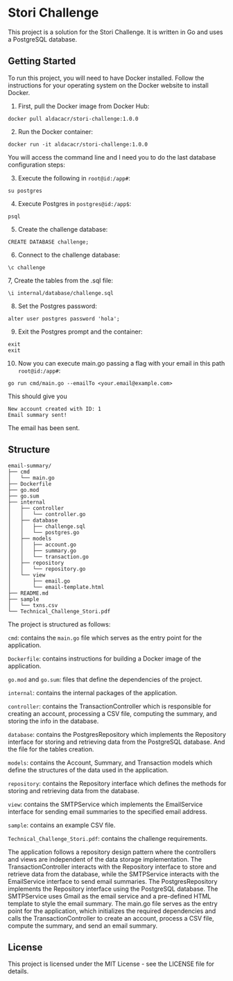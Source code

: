 # Stori Challenge

This project is a solution for the Stori Challenge. It is written in Go and uses a PostgreSQL database.

## Getting Started
To run this project, you will need to have Docker installed. Follow the instructions for your operating system on the Docker website to install Docker.

1. First, pull the Docker image from Docker Hub:

```
docker pull aldacacr/stori-challenge:1.0.0
```

2. Run the Docker container:

```
docker run -it aldacacr/stori-challenge:1.0.0
```


You will access the command line and I need you to do the last database configuration steps:

3. Execute the following in ``root@id:/app#``:

```
su postgres
```

4. Execute Postgres in ``postgres@id:/app$``:

```
psql
```

5. Create the challenge database:

```
CREATE DATABASE challenge;
```

6. Connect to the challenge database:

```
\c challenge
```

7, Create the tables from the .sql file:

```
\i internal/database/challenge.sql
```

8. Set the Postgres password:

```
alter user postgres password 'hola';
```

9. Exit the Postgres prompt and the container:
```
exit
exit
```

10. Now you can execute main.go passing a flag with your email in this path ``root@id:/app#``:

```
go run cmd/main.go --emailTo <your.email@example.com>
```

This should give you

```
New account created with ID: 1
Email summary sent!
```

The email has been sent.

## Structure

```
email-summary/
├── cmd
│   └── main.go
├── Dockerfile
├── go.mod
├── go.sum
├── internal
│   ├── controller
│   │   └── controller.go
│   ├── database
│   │   ├── challenge.sql
│   │   └── postgres.go
│   ├── models
│   │   ├── account.go
│   │   ├── summary.go
│   │   └── transaction.go
│   ├── repository
│   │   └── repository.go
│   └── view
│       ├── email.go
│       └── email-template.html
├── README.md
├── sample
│   └── txns.csv
└── Technical_Challenge_Stori.pdf
```


The project is structured as follows:


`cmd`: contains the `main.go` file which serves as the entry point for the application.

`Dockerfile`: contains instructions for building a Docker image of the application.

`go.mod` and `go.sum`: files that define the dependencies of the project.

`internal`: contains the internal packages of the application.

`controller`: contains the TransactionController which is responsible for creating an account, processing a CSV file, computing the summary, and storing the info in the database.

`database`: contains the PostgresRepository which implements the Repository interface for storing and retrieving data from the PostgreSQL database. And the file for the tables creation.

`models`: contains the Account, Summary, and Transaction models which define the structures of the data used in the application.

`repository`: contains the Repository interface which defines the methods for storing and retrieving data from the database.

`view`: contains the SMTPService which implements the EmailService interface for sending email summaries to the specified email address.

`sample`: contains an example CSV file.

`Technical_Challenge_Stori.pdf`: contains the challenge requirements.


The application follows a repository design pattern where the controllers and views are independent of the data storage implementation. The TransactionController interacts with the Repository interface to store and retrieve data from the database, while the SMTPService interacts with the EmailService interface to send email summaries. The PostgresRepository implements the Repository interface using the PostgreSQL database. The SMTPService uses Gmail as the email service and a pre-defined HTML template to style the email summary. The main.go file serves as the entry point for the application, which initializes the required dependencies and calls the TransactionController to create an account, process a CSV file, compute the summary, and send an email summary.


## License
This project is licensed under the MIT License - see the LICENSE file for details.
